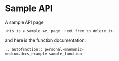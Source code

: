 # Sample API

A sample API page

```{note}
This is a sample API page. Feel free to delete it.
```

and here is the function documentation:

```{eval-rst}
.. autofunction:: personal-mnemonic-medium.docs_example.sample_function
```
